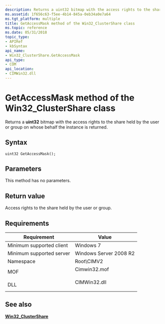 ```yaml
---
description: Returns a uint32 bitmap with the access rights to the share held by the user or group on whose behalf the instance is returned.
ms.assetid: 1f656c63-f5ee-4b14-845a-0eb34a0e7a64
ms.tgt_platform: multiple
title: GetAccessMask method of the Win32_ClusterShare class
ms.topic: reference
ms.date: 05/31/2018
topic_type: 
- APIRef
- kbSyntax
api_name: 
- Win32_ClusterShare.GetAccessMask
api_type: 
- COM
api_location: 
- CIMWin32.dll
---
```


# GetAccessMask method of the Win32\_ClusterShare class

Returns a **uint32** bitmap with the access rights to the share held by the user or group on whose behalf the instance is returned.

## Syntax


```mof
uint32 GetAccessMask();
```



## Parameters

This method has no parameters.

## Return value

Access rights to the share held by the user or group.

## Requirements



| Requirement | Value |
|-------------------------------------|-----------------------------------------------------------------------------------------|
| Minimum supported client<br/> | Windows 7<br/>                                                                    |
| Minimum supported server<br/> | Windows Server 2008 R2<br/>                                                       |
| Namespace<br/>                | Root\\CIMV2<br/>                                                                  |
| MOF<br/>                      | <dl> <dt>Cimwin32.mof</dt> </dl> |
| DLL<br/>                      | <dl> <dt>CIMWin32.dll</dt> </dl> |



## See also

<dl> <dt>

[**Win32\_ClusterShare**](win32-clustershare.md)
</dt> </dl>

 

 




